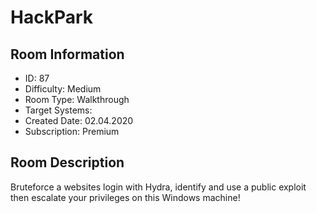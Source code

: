 ﻿# HackPark

## Room Information
- ID: 87
- Difficulty: Medium
- Room Type: Walkthrough
- Target Systems: 
- Created Date: 02.04.2020
- Subscription: Premium

## Room Description
Bruteforce a websites login with Hydra, identify and use a public exploit then escalate your privileges on this Windows machine!
